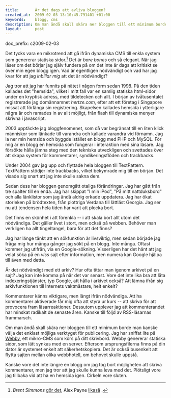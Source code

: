 ```yaml
--- 
title:       Är det dags att avliva bloggen?
created_at:  2009-02-03 13:10:45.791401 +01:00
keywords:    blogg, cms
description: Om man ändå skall skära ner bloggen till ett minimum borde man kanske välja det enklast möjliga verktyget för publicering. Jag har sniffat lite på Webby, ett mikro-CMS som körs på ditt skrivbord [...] Kanske vore det inte längre en blogg om jag tog bort möjligheten att skriva kommentarer, men jag tror att jag skulle kunna leva med det.
layout:      post
---
```

doc_prefix: c2009-02-03

Det tycks vara en mikrotrend att gå ifrån dynamiska CMS till enkla system som genererar statiska sidor.[^2009-02-03-2] Det är *bare bones* och så elegant. När jag läser om det börjar jag själv fundera på om det inte är dags att kritiskt se över min egen blogg igen. Vad är egentligen nödvändigt och vad har jag kvar för att jag *inbillar mig* att det är nödvändigt?

Jag tror att jag har funnits på nätet i någon form sedan 1998. På den tiden kallades det "hemsida", vilket i mitt fall var en samlig statiska html-sidor under en kryptisk adress, med tildetecken och allt. I början av tvåtusentalet registrerade jag domännamnet *hertze.com*, efter att ett företag i Singapore missat att förlänga sin registrering. Skapelsen kallades hemsida i ytterligare några år och ramades in av allt möjligt, från flash till dynamiska menyer skrivna i javascript.

2003 upptäckte jag bloggfenomenet, som då var begränsat till en liten klick människor som länkade till varandra och kallade varandra vid förnamn. Jag la ner min hemsida och byggde istället en blogg med PHP och MySQL. För mig är en blogg en hemsida som fungerar i interaktion med sina läsare. Jag försökte hålla jämna steg med den tekniska utveckligen och svettades över att skapa system för kommentarer, syndikeringsflöden och trackbacks.

Under 2004 gav jag upp och flyttade hela bloggen till TextPattern. TextPattern stödjer inte trackbacks, vilket bekymrade mig till en början. Det visade sig snart att jag inte skulle sakna dem.

Sedan dess har bloggen genomgått otaliga förändringar. Jag har gått från tre spalter till en enda. Jag har skippat "I min iPod", "På mitt nattduksbord" och alla länklistor som jag ändå aldrig orkade uppdatera. Jag har ökat storleken på brödtexten, från plottriga Verdana till lättläst Georgia. Jag ser nu att tendensen hela tiden har varit att plocka bort.

Det finns en skönhet i att förenkla -- i att skala bort allt utom det nödvändiga. Det gäller livet i stort, men också på webben. Behöver man verkligen ha allt tingeltangel, bara för att det finns?

Jag har länge tänkt att en sökfunktion är livsviktig, men sedan började jag fråga mig hur många gånger jag sökt på en blogg. Inte många. Oftast kommer jag utifrån, via en Google-sökning. Visserligen har det hänt att jag velat söka på en *viss* sajt efter information, men numera kan Google hjälpa till även med detta.

Är det nödvändigt med ett arkiv? Hur ofta tittar man igenom arkivet på en sajt? Jag kan inte komma på när det var senast. Vore det inte lika bra att låta indexeringstjänster, typ Google, att hålla i arkivet också? Att lämna ifrån sig arkivfunktionen till Internets vaktmästare, helt enkelt?

Kommentarer känns viktigare, men långt ifrån nödvändiga. Att ha kommentarer aktiverade får mig ofta att styra ur kurs -- att skriva för att provocera fram läsarreaktioner. Dessutom upplever jag att kommenterandet har minskat radikalt de senaste åren. Kanske till följd av RSS-läsarnas frammarsch.

Om man ändå skall skära ner bloggen till ett minimum borde man kanske välja det enklast möjliga verktyget för publicering. Jag har sniffat lite på [Webby][1], ett mikro-CMS som körs på ditt skrivbord. Webby genererar statiska sidor, som lätt synkas med en server. Eftersom ursprungsfilerna finns på din dator är systemet enkelt att säkerhetskopiera. Det är också busenkelt att flytta sajten mellan olika webbhotell, om behovet skulle uppstå.

Kanske vore det inte längre en blogg om jag tog bort möjligheten att skriva kommentarer, men jag tror att jag skulle kunna leva med det. Plötsligt vore jag tillbaka vid att ha en hemsida igen. Cirkeln vore sluten.

[1]: http://webby.rubyforge.org/

[^2009-02-03-2]: *Brent Simmons* [gör det](http://inessential.com/2009/01/30/new_publishing_system_tour_of_my_head), Alex Payne [likaså](http://www.al3x.net/about.html) .